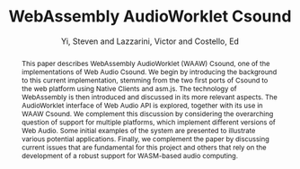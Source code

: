 --- 
title: "WebAssembly AudioWorklet Csound" 
abstract: "This paper describes WebAssembly AudioWorklet (WAAW) Csound, one of the implementations of Web Audio Csound. We begin by introducing the background to this current implementation, stemming from the two first ports of Csound to the web platform using Native Clients and asm.js. The technology of WebAssembly is then introduced and discussed in its more relevant aspects. The AudioWorklet interface of Web Audio API is explored, together with its use in WAAW Csound. We complement this discussion by considering the overarching question of support for multiple platforms, which implement different versions of Web Audio. Some initial examples of the system are presented to illustrate various potential applications. Finally, we complement the paper by discussing current issues that are fundamental for this project and others that rely on the development of a robust support for WASM-based audio computing." 
address: "Berlin" 
author: "Yi, Steven and Lazzarini, Victor and Costello, Ed"
webAuthor: "Steven Yi, Victor Lazzarini, Ed Costello" 
booktitle: "Proceedings of the International Web Audio Conference" 
editor: "Monschke, Jan and Guttandin, Christoph and Schnell, Norbert and Jenkinson, Thomas and Schaedler, Jack" 
month: "Proceedings of the International Web Audio Conference"
pages: "undefined" 
publisher: "TU Berlin" 
series: "WAC '18"
type: "Paper"  
year: "2018" 
id: "2018_24" 
tags: year2018
media: https://www.youtube.com/watch?v=OLTBTDOXfjA 
pdflink: /_data/papers/pdf/2018/2018_24.pdf
ISSN: 2663-5844
---